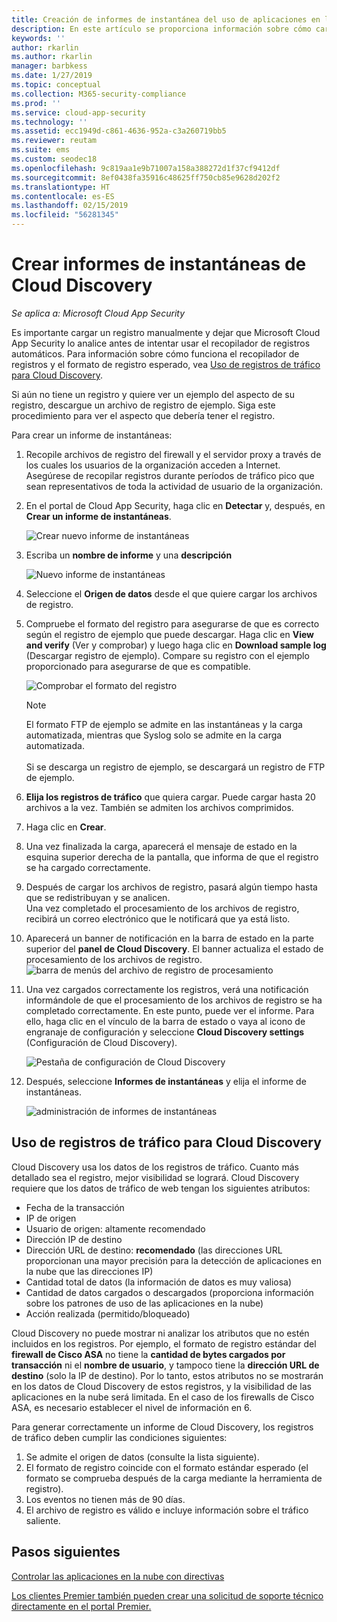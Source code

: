 ```yaml
---
title: Creación de informes de instantánea del uso de aplicaciones en la nube de Cloud Discovery
description: En este artículo se proporciona información sobre cómo cargar registros manualmente para crear un informe de instantáneas de las aplicaciones de Cloud Discovery.
keywords: ''
author: rkarlin
ms.author: rkarlin
manager: barbkess
ms.date: 1/27/2019
ms.topic: conceptual
ms.collection: M365-security-compliance
ms.prod: ''
ms.service: cloud-app-security
ms.technology: ''
ms.assetid: ecc1949d-c861-4636-952a-c3a260719bb5
ms.reviewer: reutam
ms.suite: ems
ms.custom: seodec18
ms.openlocfilehash: 9c819aa1e9b71007a158a388272d1f37cf9412df
ms.sourcegitcommit: 8ef0438fa35916c48625ff750cb85e9628d202f2
ms.translationtype: HT
ms.contentlocale: es-ES
ms.lasthandoff: 02/15/2019
ms.locfileid: "56281345"
---
```

# <a name="create-snapshot-cloud-discovery-reports"></a>Crear informes de instantáneas de Cloud Discovery

*Se aplica a: Microsoft Cloud App Security*

Es importante cargar un registro manualmente y dejar que Microsoft Cloud App Security lo analice antes de intentar usar el recopilador de registros automáticos. Para información sobre cómo funciona el recopilador de registros y el formato de registro esperado, vea [Uso de registros de tráfico para Cloud Discovery](#log-format).

Si aún no tiene un registro y quiere ver un ejemplo del aspecto de su registro, descargue un archivo de registro de ejemplo. Siga este procedimiento para ver el aspecto que debería tener el registro.


Para crear un informe de instantáneas:
  
1. Recopile archivos de registro del firewall y el servidor proxy a través de los cuales los usuarios de la organización acceden a Internet. Asegúrese de recopilar registros durante períodos de tráfico pico que sean representativos de toda la actividad de usuario de la organización.  
  
2. En el portal de Cloud App Security, haga clic en **Detectar** y, después, en **Crear un informe de instantáneas**.  
  
   ![Crear nuevo informe de instantáneas](./media/create-new-snapshot-report.png)
     
3. Escriba un **nombre de informe** y una **descripción**
  
    ![Nuevo informe de instantáneas](./media/new-snapshot-report.png) 

4. Seleccione el **Origen de datos** desde el que quiere cargar los archivos de registro.  
  
5. Compruebe el formato del registro para asegurarse de que es correcto según el registro de ejemplo que puede descargar. Haga clic en **View and verify** (Ver y comprobar) y luego haga clic en **Download sample log** (Descargar registro de ejemplo). Compare su registro con el ejemplo proporcionado para asegurarse de que es compatible. 

   ![Comprobar el formato del registro](./media/cloud-discovery-snapshot-verify.png)  

   > [!NOTE]
   > El formato FTP de ejemplo se admite en las instantáneas y la carga automatizada, mientras que Syslog solo se admite en la carga automatizada.<br></br>
   Si se descarga un registro de ejemplo, se descargará un registro de FTP de ejemplo.


6. **Elija los registros de tráfico** que quiera cargar. Puede cargar hasta 20 archivos a la vez. También se admiten los archivos comprimidos.  
  
7. Haga clic en **Crear**.  

8. Una vez finalizada la carga, aparecerá el mensaje de estado en la esquina superior derecha de la pantalla, que informa de que el registro se ha cargado correctamente.  
  
9. Después de cargar los archivos de registro, pasará algún tiempo hasta que se redistribuyan y se analicen.  
   Una vez completado el procesamiento de los archivos de registro, recibirá un correo electrónico que le notificará que ya está listo. 
  
10. Aparecerá un banner de notificación en la barra de estado en la parte superior del **panel de Cloud Discovery**. El banner actualiza el estado de procesamiento de los archivos de registro.  
    ![barra de menús del archivo de registro de procesamiento](./media/processing-log-file-menu-bar.png) 
   
11. Una vez cargados correctamente los registros, verá una notificación informándole de que el procesamiento de los archivos de registro se ha completado correctamente. En este punto, puede ver el informe. Para ello, haga clic en el vínculo de la barra de estado o vaya al icono de engranaje de configuración y seleccione **Cloud Discovery settings** (Configuración de Cloud Discovery).   
  
     ![Pestaña de configuración de Cloud Discovery](./media/discovery-settings-tab.png)
12. Después, seleccione **Informes de instantáneas** y elija el informe de instantáneas.
 
     ![administración de informes de instantáneas](./media/snapshot-report-managment.png)

  
## Uso de registros de tráfico para Cloud Discovery <a name="log-format"></a>
Cloud Discovery usa los datos de los registros de tráfico. Cuanto más detallado sea el registro, mejor visibilidad se logrará. Cloud Discovery requiere que los datos de tráfico de web tengan los siguientes atributos:
- Fecha de la transacción
- IP de origen
- Usuario de origen: altamente recomendado
- Dirección IP de destino
- Dirección URL de destino: **recomendado** (las direcciones URL proporcionan una mayor precisión para la detección de aplicaciones en la nube que las direcciones IP)
- Cantidad total de datos (la información de datos es muy valiosa)
- Cantidad de datos cargados o descargados (proporciona información sobre los patrones de uso de las aplicaciones en la nube)
- Acción realizada (permitido/bloqueado)

Cloud Discovery no puede mostrar ni analizar los atributos que no estén incluidos en los registros.
Por ejemplo, el formato de registro estándar del **firewall de Cisco ASA** no tiene la **cantidad de bytes cargados por transacción** ni el **nombre de usuario**, y tampoco tiene la **dirección URL de destino** (solo la IP de destino).
Por lo tanto, estos atributos no se mostrarán en los datos de Cloud Discovery de estos registros, y la visibilidad de las aplicaciones en la nube será limitada. En el caso de los firewalls de Cisco ASA, es necesario establecer el nivel de información en 6. 


Para generar correctamente un informe de Cloud Discovery, los registros de tráfico deben cumplir las condiciones siguientes:
1. Se admite el origen de datos (consulte la lista siguiente).
2. El formato de registro coincide con el formato estándar esperado (el formato se comprueba después de la carga mediante la herramienta de registro).
3. Los eventos no tienen más de 90 días.
4. El archivo de registro es válido e incluye información sobre el tráfico saliente.


 
## <a name="next-steps"></a>Pasos siguientes  
[Controlar las aplicaciones en la nube con directivas](control-cloud-apps-with-policies.md)   

[Los clientes Premier también pueden crear una solicitud de soporte técnico directamente en el portal Premier.](https://premier.microsoft.com/)  
    
      
  
